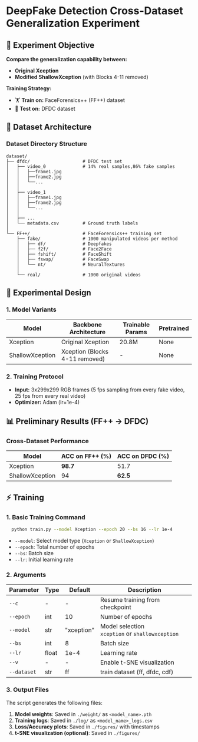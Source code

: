 # DeepFake Detection Cross-Dataset Generalization Experiment

## 🎯 **Experiment Objective**
**Compare the generalization capability between:**
- **Original Xception** 
- **Modified ShallowXception** (with Blocks 4-11 removed)

**Training Strategy:**
- 🏋️ **Train on:** FaceForensics++ (FF++) dataset
- 🧪 **Test on:** DFDC dataset

## 📂 **Dataset Architecture**

### Dataset Directory Structure
```text
dataset/
├── dfdc/                    # DFDC test set
│   ├── video_0              # 14% real samples,86% fake samples
│   │   ├──frame1.jpg
│   │   ├──frame2.jpg
│   │   └──...
│   │   
│   ├── video_1              
│   │   ├──frame1.jpg
│   │   ├──frame2.jpg
│   │   └──...
│   │   
│   ├── ... 
│   └── metadata.csv         # Ground truth labels
│
└── FF++/                    # FaceForensics++ training set
    ├── fake/                # 1000 manipulated videos per method
    │   ├── df/              # Deepfakes
    │   ├── f2f/             # Face2Face
    │   ├── fshift/          # FaceShift
    │   ├── fswap/           # FaceSwap 
    │   └── nt/              # NeuralTextures
    │
    └── real/                # 1000 original videos
```

## 🔬 **Experimental Design**

### 1. **Model Variants**
| Model          | Backbone Architecture      | Trainable Params | Pretrained |
|----------------|----------------------------|------------------|------------|
| Xception       | Original Xception          | 20.8M            | None       |
| ShallowXception| Xception (Blocks 4-11 removed) | -                | None       |

### 2. **Training Protocol**
- **Input:** 3x299x299 RGB frames (5 fps sampling from every fake video, 25 fps from every real video)
- **Optimizer:** Adam (lr=1e-4)

## 📊 **Preliminary Results (FF++ → DFDC)**

### **Cross-Dataset Performance**
| Model          | ACC on FF++ (%) | ACC on DFDC (%) |
|----------------|-----------------|-----------------|
| Xception       | **98.7**        | 51.7            |
| ShallowXception| 94              | **62.5**        |

## ⚡ **Training**

### 1. **Basic Training Command**   
```bash  
  python train.py --model Xception --epoch 20 --bs 16 --lr 1e-4
```  
- `--model`: Select model type (`Xception` or `ShallowXception`)  
- `--epoch`: Total number of epochs  
- `--bs`: Batch size  
- `--lr`: Initial learning rate  

### 2. **Arguments**  
|  Parameter |  Type |  Default | Description                                          |  
|----------------|----------|---------------|------------------------------------------------------|  
| `--c`          |    -     |     -         | Resume training from checkpoint                      |  
| `--epoch`      | int      | 10            | Number of epochs                                     |  
| `--model`      | str      | "xception"    | Model selection <br> `xception` or `shallowxception` |  
| `--bs`         | int      | 8             | Batch size                                           |  
| `--lr`         | float    | 1e-4          | Learning rate                                        |  
| `--v`          |    -     |     -         | Enable t-SNE visualization                           |
|`--dataset`     |  str     |    ff         |train dataset (ff, dfdc, cdf)                         |

### 3. **Output Files**   
The script generates the following files:  
1. **Model weights**: Saved in `./weight/` as `<model_name>.pth`  
2. **Training logs**: Saved in `./log/` as `<model_name>_logs.csv`  
3. **Loss/Accuracy plots**: Saved in `./figures/` with timestamps  
4. **t-SNE visualization (optional)**: Saved in `./figures/`  

